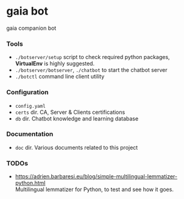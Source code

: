 # gaia bot
gaia companion bot

### Tools
- `./botserver/setup` script to check required python packages, **VirtualEnv** is highly suggested.
- `./botserver/botserver`, `./chatbot` to start the chatbot server
- `./botctl` command line client utility

### Configuration
- `config.yaml`
- `certs` dir. CA, Server & Clients certifications
- `db` dir. Chatbot knowledge and learning database

### Documentation
- `doc` dir. Various documents related to this project


### TODOs
- https://adrien.barbaresi.eu/blog/simple-multilingual-lemmatizer-python.html  
    Multilingual lemmatizer for Python, to test and see how it goes.
